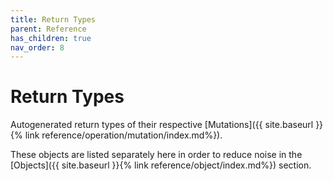 ```yaml
---
title: Return Types
parent: Reference
has_children: true
nav_order: 8
---
```


# Return Types

Autogenerated return types of their respective [Mutations]({{ site.baseurl }}{% link reference/operation/mutation/index.md%}).

These objects are listed separately here in order to reduce noise in the [Objects]({{ site.baseurl }}{% link reference/object/index.md%}) section.

